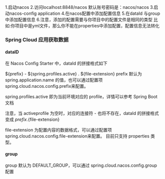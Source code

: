 1.启动nacos
2.访问localhost:8848/nacos    默认账号密码是：nacos/nacos
3.启动nacos-config application
4.在nacos配置中添加配置信息
5.在dataId 与group中添加配置信息
6.注意，添加的配置需要与你项目中的配置文件是相同的类型
    比如:你项目中是yml文件，那么你不能在properties中添加配置，配置信息无法转化



### Spring Cloud 应用获取数据

#### dataID
在 Nacos Config Starter 中，dataId 的拼接格式如下

${prefix} - ${spring.profiles.active} . ${file-extension}
prefix 默认为 spring.application.name 的值，也可以通过配置项 spring.cloud.nacos.config.prefix来配置。

spring.profiles.active 即为当前环境对应的 profile，详情可以参考 Spring Boot文档

注意，当 activeprofile 为空时，对应的连接符 - 也将不存在，dataId 的拼接格式变成 ${prefix}.${file-extension}

file-extension 为配置内容的数据格式，可以通过配置项 spring.cloud.nacos.config.file-extension来配置。 目前只支持 properties 类型。

#### group
group 默认为 DEFAULT_GROUP，可以通过 spring.cloud.nacos.config.group 配置